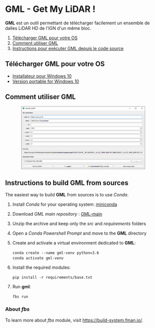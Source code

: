 # GML - Get My LiDAR !

**GML** est un outil permettant de télécharger facilement un ensemble de dalles LiDAR HD de l'IGN d'un même bloc. 

1. [Télécharger GML pour votre OS](#Télécharger-GML-pour-votre-OS)
2. [Comment utiliser GML](#How-to-use-GML)
3. [Instructions pour exécuter GML depuis le code source](#Instructions-to-build-GML-from-sources)

## Télécharger GML pour votre OS

- [Installateur pour Windows 10](https://sourceforge.net/projects/get-my-lidar/files/GML_22-07.exe/download)
- [Version portable for Windows 10](https://sourceforge.net/projects/get-my-lidar/files/GML_22-07.zip/download)

## Comment utiliser GML

<div id="header" align="center">
  <img src="gml.png" width="400"/>
</div>

## Instructions to build GML from sources

The easiest way to build **GML** from sources is to use *Conda*.

1. Install *Conda* for your operating system: [miniconda](https://docs.conda.io/en/latest/miniconda.html)
2. Download *GML main repository* : [GML-main](https://github.com/clementroussel/GML/archive/refs/heads/main.zip)
3. Unzip the archive and keep only the *src* and *requirements* folders
4. Open a *Conda Powershell Prompt* and move to the **GML** directory
5. Create and activate a virtual environment dedicated to **GML**:

    ```conda create --name gml-venv python=3.6```  
    ```conda activate gml-venv```

6. Install the required modules:

    ```pip install -r requirements/base.txt```

7. Run **gml**:

    ```fbs run```

### About *fbs*

To learn more about *fbs* module, visit https://build-system.fman.io/.
